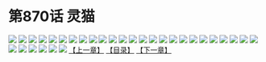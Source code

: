 # 第870话 灵猫
![](https://mhpic.xiaomingtaiji.net/comic/D/斗破苍穹/第870话F0_288938/1.jpg-zymk.middle.webp)
![](https://mhpic.xiaomingtaiji.net/comic/D/斗破苍穹/第870话F0_288938/2.jpg-zymk.middle.webp)
![](https://mhpic.xiaomingtaiji.net/comic/D/斗破苍穹/第870话F0_288938/3.jpg-zymk.middle.webp)
![](https://mhpic.xiaomingtaiji.net/comic/D/斗破苍穹/第870话F0_288938/4.jpg-zymk.middle.webp)
![](https://mhpic.xiaomingtaiji.net/comic/D/斗破苍穹/第870话F0_288938/5.jpg-zymk.middle.webp)
![](https://mhpic.xiaomingtaiji.net/comic/D/斗破苍穹/第870话F0_288938/6.jpg-zymk.middle.webp)
![](https://mhpic.xiaomingtaiji.net/comic/D/斗破苍穹/第870话F0_288938/7.jpg-zymk.middle.webp)
![](https://mhpic.xiaomingtaiji.net/comic/D/斗破苍穹/第870话F0_288938/8.jpg-zymk.middle.webp)
![](https://mhpic.xiaomingtaiji.net/comic/D/斗破苍穹/第870话F0_288938/9.jpg-zymk.middle.webp)
![](https://mhpic.xiaomingtaiji.net/comic/D/斗破苍穹/第870话F0_288938/10.jpg-zymk.middle.webp)
![](https://mhpic.xiaomingtaiji.net/comic/D/斗破苍穹/第870话F0_288938/11.jpg-zymk.middle.webp)
![](https://mhpic.xiaomingtaiji.net/comic/D/斗破苍穹/第870话F0_288938/12.jpg-zymk.middle.webp)
![](https://mhpic.xiaomingtaiji.net/comic/D/斗破苍穹/第870话F0_288938/13.jpg-zymk.middle.webp)
![](https://mhpic.xiaomingtaiji.net/comic/D/斗破苍穹/第870话F0_288938/14.jpg-zymk.middle.webp)
![](https://mhpic.xiaomingtaiji.net/comic/D/斗破苍穹/第870话F0_288938/15.jpg-zymk.middle.webp)
![](https://mhpic.xiaomingtaiji.net/comic/D/斗破苍穹/第870话F0_288938/16.jpg-zymk.middle.webp)
![](https://mhpic.xiaomingtaiji.net/comic/D/斗破苍穹/第870话F0_288938/17.jpg-zymk.middle.webp)
![](https://mhpic.xiaomingtaiji.net/comic/D/斗破苍穹/第870话F0_288938/18.jpg-zymk.middle.webp)
![](https://mhpic.xiaomingtaiji.net/comic/D/斗破苍穹/第870话F0_288938/19.jpg-zymk.middle.webp)
![](https://mhpic.xiaomingtaiji.net/comic/D/斗破苍穹/第870话F0_288938/20.jpg-zymk.middle.webp)
![](https://mhpic.xiaomingtaiji.net/comic/D/斗破苍穹/第870话F0_288938/21.jpg-zymk.middle.webp)
![](https://mhpic.xiaomingtaiji.net/comic/D/斗破苍穹/第870话F0_288938/22.jpg-zymk.middle.webp)
![](https://mhpic.xiaomingtaiji.net/comic/D/斗破苍穹/第870话F0_288938/23.jpg-zymk.middle.webp)
![](https://mhpic.xiaomingtaiji.net/comic/D/斗破苍穹/第870话F0_288938/24.jpg-zymk.middle.webp)
![](https://mhpic.xiaomingtaiji.net/comic/D/斗破苍穹/第870话F0_288938/25.jpg-zymk.middle.webp)
![](https://mhpic.xiaomingtaiji.net/comic/D/斗破苍穹/第870话F0_288938/26.jpg-zymk.middle.webp)
![](https://mhpic.xiaomingtaiji.net/comic/D/斗破苍穹/第870话F0_288938/27.jpg-zymk.middle.webp)
![](https://mhpic.xiaomingtaiji.net/comic/D/斗破苍穹/第870话F0_288938/28.jpg-zymk.middle.webp)
![](https://mhpic.xiaomingtaiji.net/comic/D/斗破苍穹/第870话F0_288938/29.jpg-zymk.middle.webp)
![](https://mhpic.xiaomingtaiji.net/comic/D/斗破苍穹/第870话F0_288938/30.jpg-zymk.middle.webp)
![](https://mhpic.xiaomingtaiji.net/comic/D/斗破苍穹/第870话F0_288938/31.jpg-zymk.middle.webp)
[【上一章】](./873.md)
[【目录】](./READMD.md)
[【下一章】](./875.md)
